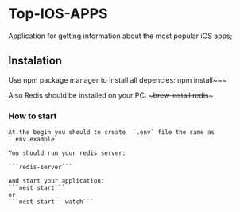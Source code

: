 # Top-IOS-APPS
Application for getting information about the most popular iOS apps;

## Instalation
Use npm package manager to install all depencies:
    npm install~~~

Also Redis should be installed on your PC:
    ~~~brew install redis~~~

### How to start
    At the begin you should to create  `.env` file the same as `.env.example`
    
    You should run your redis server: 
    
    ```redis-server```
    
    And start your application:
    ```nest start```
    or
    ```nest start --watch```
    
    